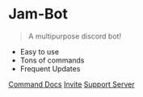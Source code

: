 # Jam-Bot

> A multipurpose discord bot!

-   Easy to use
-   Tons of commands
-   Frequent Updates

[Command Docs](/commands/basic)
[Invite](https://discord.com/oauth2/authorize?client_id=785582588071772160&scope=bot%20applications.commands&permissions=8)
[Support Server](https://discord.gg/2rcKNFYxJb)